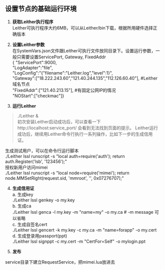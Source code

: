 ## 设置节点的基础运行环境
1. **获取Leither执行程序**  
Leither可执行程序大约6MB，可以从Leither/bin下载，根据所用硬件选择正确版本
  
2. **设置Leither参数**  
在SystemVars.json文件跟Leither可执行文件放同目录下。设置运行参数，一般只需要设置ServicePort, Gateway, FixedAddr  
{ "ServicePort":9000,  
  "LogAdapter":"file",  
  "LogConfig":"{\"filename\":\"Leither.log\",\"level\":1}",  
  "Gateway":["18.222.243.60","121.40.244.135","112.126.60.40"],   #Leither域名节点  
  "FixedAddr":["121.40.213.15"],        #有固定公网IP的情况  
  "NOStart":["checkmac"]}  
  
3. **运行Leither**  
> ./Leither &  
初次安装Leither启动成功后，可以查看一下 http://localhost:service_port/ 会看到无法找到页面的提示。
Leither运行成功后，继续用Leither命令行执行一系列操作，比如下一步的生成信用证。  

生成测试用户，可以在命令行运行脚本  
./Leither lssl runscript -s "local auth=require('auth'); return auth.Register('lsb', '123456');"  
授权新用户访问mimei  
./Leither lssl runscript -s "local node=require('mimei'); return node.MMSetRight(request.sid, 'mmroot', '', 0x07276707);"  
  
4. **生成信用证**  
  a. 生成key  
  ./Leither lssl genkey -o my.key  
  b. 生成ca  
  ./Leither lssl genca -l my.key -m "name=my" -o my.ca   # -m message 可以省略  
  c. 生成自签名cert  
  ./Leither lssl gencert -k my.key -c my.ca -m "name=forapp" -o my.cert  
  d. 生成登录用passport(ppt)  
  ./Leither lssl signppt -c my.cert -m "CertFor=Self" -o mylogin.ppt  
  
5. **发布**  


service目录下建立RequestService，把mimei.lua放进去
